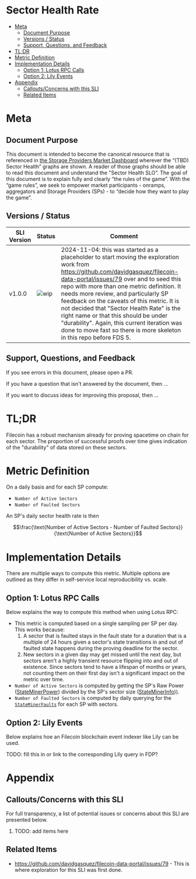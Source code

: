 # Sector Health Rate <!-- omit from toc -->

- [Meta](#meta)
  - [Document Purpose](#document-purpose)
  - [Versions / Status](#versions--status)
  - [Support, Questions, and Feedback](#support-questions-and-feedback)
- [TL;DR](#tldr)
- [Metric Definition](#metric-definition)
- [Implementation Details](#implementation-details)
  - [Option 1: Lotus RPC Calls](#option-1-lotus-rpc-calls)
  - [Option 2: Lily Events](#option-2-lily-events)
- [Appendix](#appendix)
  - [Callouts/Concerns with this SLI](#calloutsconcerns-with-this-sli)
  - [Related Items](#related-items)


# Meta

## Document Purpose

This document is intended to become the canonical resource that is referenced in [the Storage Providers Market Dashboard](https://github.com/filecoin-project/filecoin-storage-providers-market) wherever the “(TBD) Sector Health” graphs are shown.  A reader of those graphs should be able to read this document and understand the "Sector Health SLO”.  The goal of this document is to explain fully and clearly “the rules of the game”.  With the “game rules”, we seek to empower market participants - onramps, aggregators and Storage Providers (SPs) - to “decide how they want to play the game”.

## Versions / Status
SLI Version | Status | Comment
-- | -- | --
v1.0.0 | ![wip](https://img.shields.io/badge/status-wip-orange.svg?style=flat-square) | 2024-11-04: this was started as a placeholder to start moving the exploration work from https://github.com/davidgasquez/filecoin-data-portal/issues/79 over and to seed this repo with more than one metric definition.  It needs more review, and particularly SP feedback on the caveats of this metric.  It is not decided that "Sector Health Rate" is the right name or that this should be under "durability".  Again, this current iteration was done to move fast so there is more skeleton in this repo before FDS 5.


## Support, Questions, and Feedback
If you see errors in this document, please open a PR.

If you have a question that isn't answered by the document, then ...

If you want to discuss ideas for improving this proposal, then ...

# TL;DR
Filecoin has a robust mechanism already for proving spacetime on chain for each sector.  The proportion of successful proofs over time gives indication of the "durability" of data stored on these sectors.

# Metric Definition

On a daily basis and for each SP compute:
* `Number of Active Sectors`
* `Number of Faulted Sectors`

An SP's daily sector health rate is then

$$\frac{\text{Number of Active Sectors - Number of Faulted Sectors}}{\text{Number of Active Sectors}}$$

# Implementation Details
There are multiple ways to compute this metric.  Multiple options are outlined as they differ in self-service local reproducibility vs. scale.  

## Option 1: Lotus RPC Calls
Below explains the way to compute this method when using Lotus RPC:

* This metric is computed based on a single sampling per SP per day.  This works because:
  1. A sector that is faulted stays in the fault state for a duration that is a multiple of 24 hours given a sector's state transitions in and out of faulted state happens during the proving deadline for the sector.
  2. New sectors in a given day may get missed until the next day, but sectors aren't a highly transient resource flipping into and out of existence.  Since sectors tend to have a lifespan of months or years, not counting them on their first day isn't a significant impact on the metric over time.
* `Number of Active Sectors` is computed by getting the SP's Raw Power ([StateMinerPower](https://lotus.filecoin.io/reference/lotus/state/#stateminerpower)) divided by the SP's sector size ([StateMinerInfo](https://lotus.filecoin.io/reference/lotus/state/#stateminerinfo))).
* `Number of Faulted Sectors` is computed by daily querying for the [`StateMinerFaults`](https://lotus.filecoin.io/reference/lotus/state/#stateminerfaults) for each SP with sectors.  

## Option 2: Lily Events
Below explains hoe an Filecoin blockchain event indexer like Lily can be used.  

TODO: fill this in or link to the corresponding Lily query in FDP?

# Appendix

## Callouts/Concerns with this SLI

For full transparency, a list of potential issues or concerns about this SLI are presented below. 

1. TODO: add items here

## Related Items
* https://github.com/davidgasquez/filecoin-data-portal/issues/79 - This is where exploration for this SLI was first done.